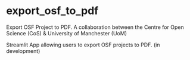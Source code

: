 # export_osf_to_pdf
Export OSF Project to PDF. A collaboration between the Centre for Open Science (CoS) &amp; University of Manchester (UoM)

Streamlit App allowing users to export OSF projects to PDF. (in development)
